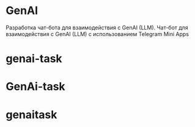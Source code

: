 # GenAI
Разработка чат-бота для взаимодействия с GenAI (LLM).
Чат-бот для взаимодействия с GenAI (LLM) с использованием Telegram Mini Apps
# genai-task
# GenAi-task
# genaitask

